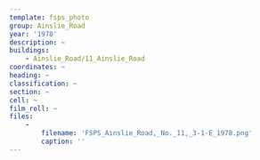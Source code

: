 ```yaml
---
template: fsps_photo
group: Ainslie_Road
year: '1978'
description: ~
buildings:
    - Ainslie_Road/11_Ainslie_Road
coordinates: ~
heading: ~
classification: ~
section: ~
cell: ~
film_roll: ~
files:
    -
        filename: 'FSPS_Ainslie_Road,_No._11,_3-1-E_1978.png'
        caption: ''
---
```

